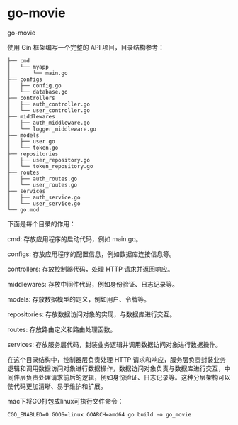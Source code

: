 # go-movie
go-movie

使用 Gin 框架编写一个完整的 API 项目，目录结构参考：
```
├── cmd
│   └── myapp
│       └── main.go
├── configs
│   ├── config.go
│   └── database.go
├── controllers
│   ├── auth_controller.go
│   └── user_controller.go
├── middlewares
│   ├── auth_middleware.go
│   └── logger_middleware.go
├── models
│   ├── user.go
│   └── token.go
├── repositories
│   ├── user_repository.go
│   └── token_repository.go
├── routes
│   ├── auth_routes.go
│   └── user_routes.go
├── services
│   ├── auth_service.go
│   └── user_service.go
└── go.mod
```
下面是每个目录的作用：

cmd: 存放应用程序的启动代码，例如 main.go。

configs: 存放应用程序的配置信息，例如数据库连接信息等。

controllers: 存放控制器代码，处理 HTTP 请求并返回响应。

middlewares: 存放中间件代码，例如身份验证、日志记录等。

models: 存放数据模型的定义，例如用户、令牌等。

repositories: 存放数据访问对象的实现，与数据库进行交互。

routes: 存放路由定义和路由处理函数。

services: 存放服务层代码，封装业务逻辑并调用数据访问对象进行数据操作。

在这个目录结构中，控制器层负责处理 HTTP 请求和响应，服务层负责封装业务逻辑和调用数据访问对象进行数据操作，数据访问对象负责与数据库进行交互，中间件层负责处理请求前后的逻辑，例如身份验证、日志记录等。这种分层架构可以使代码更加清晰、易于维护和扩展。

mac下将GO打包成linux可执行文件命令：

```
CGO_ENABLED=0 GOOS=linux GOARCH=amd64 go build -o go_movie
```